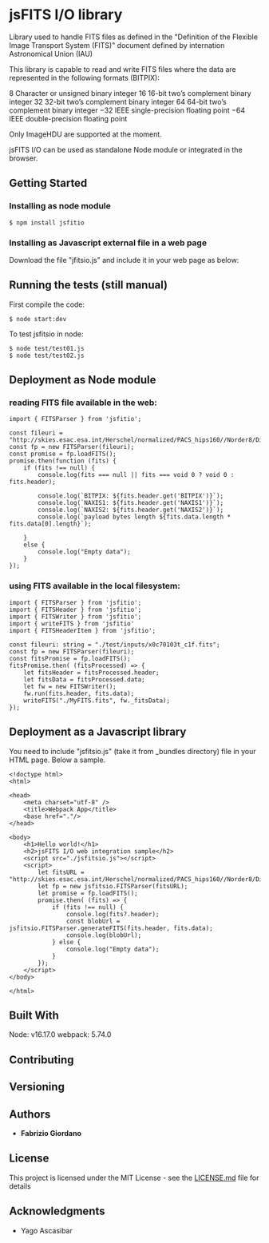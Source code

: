 # jsFITS I/O library

Library used to handle FITS files as defined in the "Definition of the Flexible Image Transport System (FITS)" document defined by internation Astronomical Union (IAU)

This library is capable to read and write FITS files where the data are represented in the following formats (BITPIX):


8 Character or unsigned binary integer
16 16-bit two’s complement binary integer
32 32-bit two’s complement binary integer
64 64-bit two’s complement binary integer
−32 IEEE single-precision floating point
−64 IEEE double-precision floating point


Only ImageHDU are supported at the moment. 

jsFITS I/O can be used as standalone Node module or integrated in the browser. 

## Getting Started

### Installing as node module
```
$ npm install jsfitio
```

### Installing as Javascript external file in a web page

Download the file "jfitsio.js" and include it in your web page as below:


## Running the tests (still manual)
First compile the code:
```
$ node start:dev
```
To test jsfitsio in node:
```
$ node test/test01.js
$ node test/test02.js
```


## Deployment as Node module

### reading FITS file available in the web:
```
import { FITSParser } from 'jsfitio';

const fileuri = "http://skies.esac.esa.int/Herschel/normalized/PACS_hips160//Norder8/Dir40000/Npix47180.fits";
const fp = new FITSParser(fileuri);
const promise = fp.loadFITS();
promise.then(function (fits) {
    if (fits !== null) {
        console.log(fits === null || fits === void 0 ? void 0 : fits.header);

        console.log(`BITPIX: ${fits.header.get('BITPIX')}`);
        console.log(`NAXIS1: ${fits.header.get('NAXIS1')}`);
        console.log(`NAXIS2: ${fits.header.get('NAXIS2')}`);
        console.log(`payload bytes length ${fits.data.length * fits.data[0].length}`);

    }
    else {
        console.log("Empty data");
    }
});
```



### using FITS available in the local filesystem:
```
import { FITSParser } from 'jsfitio';
import { FITSHeader } from 'jsfitio';
import { FITSWriter } from 'jsfitio';
import { writeFITS } from 'jsfitio'
import { FITSHeaderItem } from 'jsfitio';

const fileuri: string = "./test/inputs/x0c70103t_c1f.fits";
const fp = new FITSParser(fileuri);
const fitsPromise = fp.loadFITS();
fitsPromise.then( (fitsProcessed) => {
    let fitsHeader = fitsProcessed.header;
    let fitsData = fitsProcessed.data;
    let fw = new FITSWriter();
    fw.run(fits.header, fits.data);
    writeFITS("./MyFITS.fits", fw._fitsData);
});
```


## Deployment as a Javascript library

You need to include "jsfitsio.js" (take it from _bundles directory) file in your HTML page. Below a sample.

```
<!doctype html>
<html>

<head>
    <meta charset="utf-8" />
    <title>Webpack App</title>
    <base href="."/>
</head>

<body>
    <h1>Hello world!</h1>
    <h2>jsFITS I/O web integration sample</h2>
    <script src="./jsfitsio.js"></script>
    <script>
        let fitsURL = "http://skies.esac.esa.int/Herschel/normalized/PACS_hips160//Norder8/Dir40000/Npix47180.fits"
        let fp = new jsfitsio.FITSParser(fitsURL);
        let promise = fp.loadFITS();
        promise.then( (fits) => {
            if (fits !== null) {
                console.log(fits?.header);
                const blobUrl = jsfitsio.FITSParser.generateFITS(fits.header, fits.data);
                console.log(blobUrl);
            } else {
                console.log("Empty data");
            }
        });
    </script>
</body>

</html>
```

## Built With
Node: v16.17.0
webpack: 5.74.0

## Contributing

## Versioning

## Authors
* **Fabrizio Giordano**

## License

This project is licensed under the MIT License - see the [LICENSE.md](LICENSE.md) file for details

## Acknowledgments

* Yago Ascasibar
